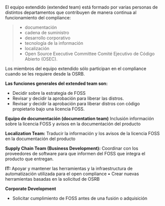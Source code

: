 El equipo extendido (extended team) está formado por varias personas de distintos departamentos que contribuyen de manera continua al funcionamiento del compliance:
> - documentación
> - cadena de suministro
> - desarrollo corporativo
> - tecnología de la información
> - localización
> - Open Source Executive Committee  Comité Ejecutivo de Código Abierto (OSEC). 
 
Los miembros del equipo extendido sólo participan en el compliance cuando se les requiere desde la OSRB.
 
**Las funciones generales del extended team son:**
 
- Decidir sobre la estrategia de FOSS
- Revisar y decidir la aprobación para liberar las distros.
- Revisar y decidir la aprobación para liberar distros con código propietario bajo una licencia FOSS.
 
**Equipo de documentación (documentation team)**
Inclusión información sobre la licencia FOSS y avisos en la documentación del producto
 
**Localization Team:**
Traducir la información y los avisos de la licencia FOSS en la documentación del producto
 
**Supply Chain Team (Business Development):**
Coordinar con los proveedores de software para que informen del FOSS que integra el producto que entregan. 
 
**IT:**
Apoyar y mantener las herramientas y la infraestructura de automatización utilizada para el open compliance
• Crear nuevas herramientas basadas en la solicitud de OSRB
 
**Corporate Development**
- Solicitar cumplimiento de FOSS antes de una fusión o adquisición

 
